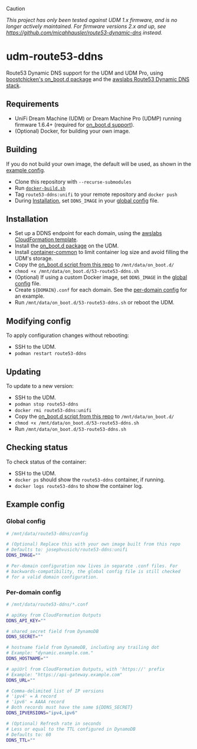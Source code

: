 > [!CAUTION]
> _This project has only been tested against UDM 1.x firmware, and is no longer actively maintained. For firmware versions 2.x and up, see https://github.com/micahhausler/route53-dynamic-dns instead._

# udm-route53-ddns

Route53 Dynamic DNS support for the UDM and UDM Pro, using [boostchicken's on_boot.d package](https://github.com/boostchicken/udm-utilities/tree/master/on-boot-script) and the [awslabs Route53 Dynamic DNS stack](https://github.com/awslabs/route53-dynamic-dns-with-lambda).

## Requirements
* UniFi Dream Machine (UDM) or Dream Machine Pro (UDMP) running firmware 1.6.4+ (required for [on_boot.d support](https://github.com/boostchicken/udm-utilities/tree/master/on-boot-script)).
* (Optional) Docker, for building your own image.

## Building
If you do not build your own image, the default will be used, as shown in the [example config](#Example-config).
* Clone this repository with `--recurse-submodules`
* Run [`docker-build.sh`](docker-build.sh)
* Tag `route53-ddns:unifi` to your remote repository and `docker push`
* During [Installation](#Installation), set `DDNS_IMAGE` in your [global config](#Global-config) file.

## Installation
* Set up a DDNS endpoint for each domain, using the [awslabs CloudFormation template](https://github.com/awslabs/route53-dynamic-dns-with-lambda).
* Install the [on_boot.d package](https://github.com/boostchicken/udm-utilities/tree/master/on-boot-script) on the UDM.
* Install [container-common](https://github.com/boostchicken/udm-utilities/tree/master/container-common) to limit container log size and avoid filling the UDM's storage.
* Copy the [on_boot.d script from this repo](on_boot.d/53-route53-ddns.sh) to `/mnt/data/on_boot.d/`
* `chmod +x /mnt/data/on_boot.d/53-route53-ddns.sh`
* (Optional) If using a custom Docker image, set `DDNS_IMAGE` in the [global config](#Global-config) file.
* Create `${DOMAIN}.conf` for each domain. See the [per-domain config](#Per-domain-config) for an example.
* Run `/mnt/data/on_boot.d/53-route53-ddns.sh` or reboot the UDM.

## Modifying config
To apply configuration changes without rebooting:
* SSH to the UDM.
* `podman restart route53-ddns`

## Updating
To update to a new version:
* SSH to the UDM.
* `podman stop route53-ddns`
* `docker rmi route53-ddns:unifi`
* Copy the [on_boot.d script from this repo](on_boot.d/53-route53-ddns.sh) to `/mnt/data/on_boot.d/`
* `chmod +x /mnt/data/on_boot.d/53-route53-ddns.sh`
* Run `/mnt/data/on_boot.d/53-route53-ddns.sh`

## Checking status
To check status of the container:
* SSH to the UDM.
* `docker ps` should show the `route53-ddns` container, if running.
* `docker logs route53-ddns` to show the container log.

## Example config
### Global config
```sh
# /mnt/data/route53-ddns/config

# (Optional) Replace this with your own image built from this repo
# Defaults to: josephvusich/route53-ddns:unifi
DDNS_IMAGE=""

# Per-domain configuration now lives in separate .conf files. For
# backwards-compatibility, the global config file is still checked
# for a valid domain configuration.
```

### Per-domain config
```sh
# /mnt/data/route53-ddns/*.conf

# apiKey from CloudFormation Outputs
DDNS_API_KEY=""

# shared_secret field from DynamoDB
DDNS_SECRET=""

# hostname field from DynamoDB, including any trailing dot
# Example: "dynamic.example.com."
DDNS_HOSTNAME=""

# apiUrl from CloudFormation Outputs, with 'https://' prefix
# Example: "https://api-gateway.example.com"
DDNS_URL=""

# Comma-delimited list of IP versions
# 'ipv4' = A record
# 'ipv6' = AAAA record
# Both records must have the same ${DDNS_SECRET}
DDNS_IPVERSIONS="ipv4,ipv6"

# (Optional) Refresh rate in seconds
# Less or equal to the TTL configured in DynamoDB
# Defaults to: 60
DDNS_TTL=""
```
